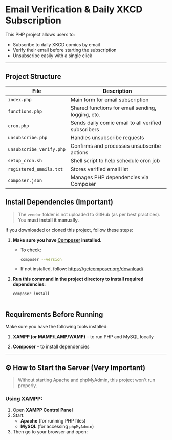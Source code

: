 # Email Verification & Daily XKCD Subscription

This PHP project allows users to:
- Subscribe to daily XKCD comics by email
- Verify their email before starting the subscription
- Unsubscribe easily with a single click

---

##  Project Structure

| File | Description |
|------|-------------|
| `index.php` | Main form for email subscription |
| `functions.php` | Shared functions for email sending, logging, etc. |
| `cron.php` | Sends daily comic email to all verified subscribers |
| `unsubscribe.php` | Handles unsubscribe requests |
| `unsubscribe_verify.php` | Confirms and processes unsubscribe actions |
| `setup_cron.sh` | Shell script to help schedule cron job |
| `registered_emails.txt` | Stores verified email list |
| `composer.json` | Manages PHP dependencies via Composer |


##  Install Dependencies (Important)

>  The `vendor` folder is not uploaded to GitHub (as per best practices). You **must install it manually**.

If you downloaded or cloned this project, follow these steps:

1. **Make sure you have [Composer](https://getcomposer.org/) installed.**
   - To check:  
     ```bash
     composer --version
     ```
   - If not installed, follow: https://getcomposer.org/download/

2. **Run this command in the project directory to install required dependencies:**
   ```bash
   composer install



## Requirements Before Running

Make sure you have the following tools installed:

1. **XAMPP (or MAMP/LAMP/WAMP)** – to run PHP and MySQL locally

2. **Composer** – to install dependencies

---

## ⚙️ How to Start the Server (Very Important)

> Without starting Apache and phpMyAdmin, this project won't run properly.

###  Using XAMPP:

1. Open **XAMPP Control Panel**
2. Start:
   - **Apache** (for running PHP files)
   - **MySQL** (for accessing `phpMyAdmin`)
3. Then go to your browser and open:
